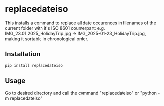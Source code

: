 
# replacedateiso

This installs a command to replace all date occurences in filenames of the current folder with it's ISO 8601 counterpart: e.g. IMG_23.01.2025_HolidayTrip.jpg -> IMG_2025-01-23_HolidayTrip.jpg, making it sortable in chronological order.

## Installation

```
pip install replacedateiso
```

## Usage

Go to desired directory and call the command "replacedateiso" or "python -m replacedateiso"